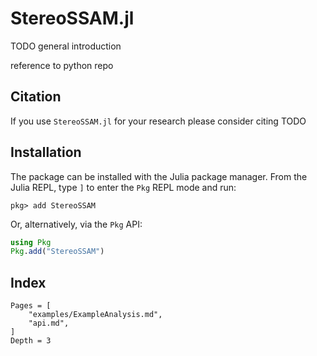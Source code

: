 # StereoSSAM.jl

TODO general introduction

reference to python repo

## Citation

If you use `StereoSSAM.jl` for your research please consider citing
TODO

## Installation

The package can be installed with the Julia package manager.
From the Julia REPL, type `]` to enter the `Pkg` REPL mode and run:

```
pkg> add StereoSSAM
```

Or, alternatively, via the `Pkg` API:

```julia
using Pkg
Pkg.add("StereoSSAM")
```

## Index

```@contents
Pages = [
    "examples/ExampleAnalysis.md",
    "api.md",
]
Depth = 3
```
